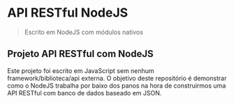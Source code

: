 # API RESTful NodeJS

> Escrito em NodeJS com módulos nativos

## Projeto API RESTful com NodeJS

Este projeto foi escrito em JavaScript sem nenhum framework/biblioteca/api externa. O objetivo deste repositório é demonstrar como o NodeJS trabalha por baixo dos panos na hora de construirmos uma API RESTful com banco de dados baseado em JSON.
